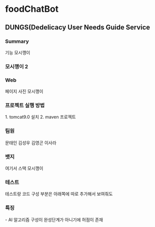 # foodChatBot
<h2>DUNGS(Dedelicacy User Needs Guide Service</h3>

<h3>Summary</h3>
기능 모시깽이


<h3>모시깽이 2</h3>

<h3>Web</h3>
페이지 사진 모시깽이

<h3>프로젝트 실행 방법</h3>
1. tomcat9.0 설치
2. maven 프로젝트


<h3>팀원</h3>
문태인 김성우 김영곤 이사라

<h3>뱃지</h3>
여기서 스택 모시깽이

<h3>테스트</h3>
테스트랑 코드 구성 부분은 아래쪽에 따로 추가해서 보여줘도

<h3>특징</h3>
- AI 알고리즘 구성이 완성단계가 아니기에 허점이 존재
  
